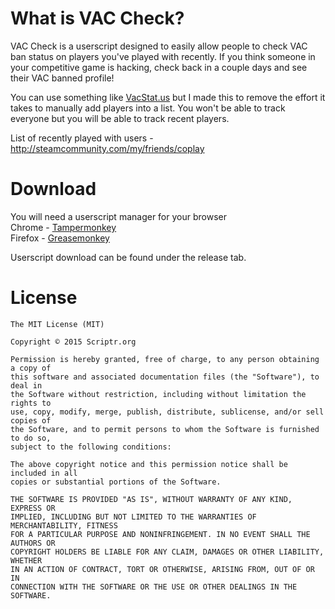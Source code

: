 # What is VAC Check?
VAC Check is a userscript designed to easily allow people to check VAC ban status on players you've played with recently. If you think someone in your competitive game is hacking, check back in a couple days and see their VAC banned profile!

You can use something like [VacStat.us](http://vacstat.us) but I made this to remove the effort it takes to manually add players into a list. You won't be able to track everyone but you will be able to track recent players.

List of recently played with users - http://steamcommunity.com/my/friends/coplay

# Download
You will need a userscript manager for your browser  
Chrome - [Tampermonkey](https://chrome.google.com/webstore/detail/tampermonkey/dhdgffkkebhmkfjojejmpbldmpobfkfo?hl=en)  
Firefox - [Greasemonkey](https://addons.mozilla.org/en-US/firefox/addon/greasemonkey/)

Userscript download can be found under the release tab.

# License
```
The MIT License (MIT)

Copyright © 2015 Scriptr.org

Permission is hereby granted, free of charge, to any person obtaining a copy of
this software and associated documentation files (the "Software"), to deal in
the Software without restriction, including without limitation the rights to
use, copy, modify, merge, publish, distribute, sublicense, and/or sell copies of
the Software, and to permit persons to whom the Software is furnished to do so,
subject to the following conditions:

The above copyright notice and this permission notice shall be included in all
copies or substantial portions of the Software.

THE SOFTWARE IS PROVIDED "AS IS", WITHOUT WARRANTY OF ANY KIND, EXPRESS OR
IMPLIED, INCLUDING BUT NOT LIMITED TO THE WARRANTIES OF MERCHANTABILITY, FITNESS
FOR A PARTICULAR PURPOSE AND NONINFRINGEMENT. IN NO EVENT SHALL THE AUTHORS OR
COPYRIGHT HOLDERS BE LIABLE FOR ANY CLAIM, DAMAGES OR OTHER LIABILITY, WHETHER
IN AN ACTION OF CONTRACT, TORT OR OTHERWISE, ARISING FROM, OUT OF OR IN
CONNECTION WITH THE SOFTWARE OR THE USE OR OTHER DEALINGS IN THE SOFTWARE.
```
